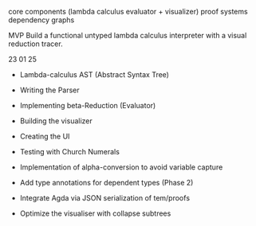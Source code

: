 core components (lambda calculus evaluator + visualizer)
proof systems
dependency graphs 

MVP
Build a functional untyped lambda calculus interpreter with a visual reduction tracer.




23 01 25

- Lambda-calculus AST (Abstract Syntax Tree)
- Writing the Parser
- Implementing beta-Reduction (Evaluator)
- Building the visualizer
- Creating the UI
- Testing with Church Numerals

- Implementation of alpha-conversion to avoid variable capture
- Add type annotations for dependent types (Phase 2)
- Integrate Agda via JSON serialization of tem/proofs
- Optimize the visualiser with collapse subtrees